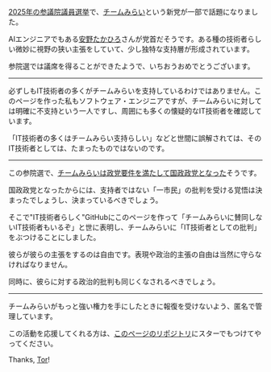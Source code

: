 [2025年の参議院議員選挙](https://sangiin.go2senkyo.com/2025)で、[チームみらい](https://team-mir.ai/)という新党が一部で話題になりました。

AIエンジニアでもある[安野たかひろ](https://takahiroanno.com)さんが党首だそうです。ある種の技術者らしい微妙に視野の狭い主張をしていて、少し独特な支持層が形成されています。

参院選では議席を得ることができたようで、いちおうおめでとうございます。

----

必ずしもIT技術者の多くがチームみらいを支持しているわけではありません。このページを作った私もソフトウェア・エンジニアですが、チームみらいに対しては明確に不支持という一人ですし、周囲にも多くの懐疑的なIT技術者を確認しています。

「IT技術者の多くはチームみらい支持らしい」などと世間に誤解されては、そのIT技術者としては、たまったものではないのです。

----

この参院選で、[チームみらいは政党要件を満たして国政政党となった](https://x.com/team_mirai_jp/status/1947086045478318255)そうです。

国政政党となったからには、支持者ではない「一市民」の批判を受ける覚悟は決まったでしょうし、決まっているべきでしょう。

そこで"IT技術者らしく"GitHubにこのページを作って「チームみらいに賛同しないIT技術者もいるぞ」と世に表明し、チームみらいに「IT技術者としての批判」をぶつけることにしました。

彼らが彼らの主張をするのは自由です。表現や政治的主張の自由は当然に守らなければなりません。

同時に、彼らに対する政治的批判も同じくなされるべきでしょう。

----

チームみらいがもっと強い権力を手にしたときに報復を受けないよう、匿名で管理しています。

この活動を応援してくれる方は、[このページのリポジトリ](https://github.com/dystopia-mirai/dystopia-mirai.github.io)にスターでもつけてやってください。

Thanks, [Tor](https://www.torproject.org/)!

